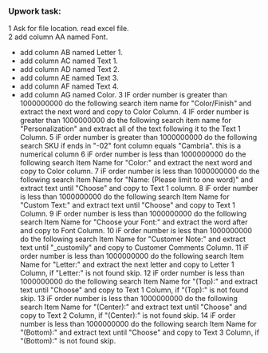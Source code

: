 ### Upwork task:

1 Ask for file location. read excel file.  
2  add column AA named Font.  
  - add column AB named Letter 1.
  - add column AC named Text 1.
  - add column AD named Text 2.
  - add column AE named Text 3.
  - add column AF named Text 4.
  - add column AG named Color. 
3 IF order number is greater than 1000000000 do the following search item name for "Color/Finish" and extract the next word and copy to Color Column. 
4 IF order number is greater than 1000000000 do the following search item name for "Personalization" and extract all of the text following it to the Text 1 Column. 
5 iF order number is greater than 1000000000 do the following search SKU if ends in "-02" font column equals "Cambria". this is a numerical column 
6 iF order number is less than 1000000000 do the following search Item Name for "Color:" and extract the next word and copy to Color column. 
7 iF order number is less than 1000000000 do the following search Item Name for "Name: (Please limit to one word)" and extract text until "Choose" and copy to Text 1 column. 
8 iF order number is less than 1000000000 do the following search Item Name for "Custom Text:" and extract text until "Choose" and copy to Text 1 Column. 
9 iF order number is less than 1000000000 do the following search Item Name for "Choose your Font:" and extract the word after and copy to Font Column. 
10 iF order number is less than 1000000000 do the following search Item Name for "Customer Note:" and extract text until "_customily" and copy to Customer Comments Column. 
11 iF order number is less than 1000000000 do the following search Item Name for "Letter:" and extract the next letter and copy to Letter 1 Column, if "Letter:" is not found skip. 
12 iF order number is less than 1000000000 do the following search Item Name for "(Top):" and extract text until "Choose" and copy to Text 1 Column, if "(Top):" is not found skip. 
13 iF order number is less than 1000000000 do the following search Item Name for "(Center):" and extract text until "Choose" and copy to Text 2 Column, if "(Center):" is not found skip. 
14 iF order number is less than 1000000000 do the following search Item Name for "(Bottom):" and extract text until "Choose" and copy to Text 3 Column, if "(Bottom):" is not found skip. 
